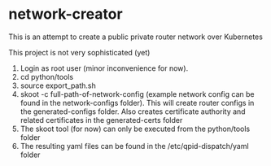 # network-creator

This is an attempt to create a public private router network over Kubernetes

This project is not very sophisticated (yet)

1. Login as root user (minor inconvenience for now).
2. cd python/tools
3. source export_path.sh
4. skoot -c full-path-of-network-config (example network config can be found in the network-configs folder). This will create router 
   configs in the generated-configs folder. Also creates certificate authority and related certificates in the generated-certs folder 
5. The skoot tool (for now) can only be executed from the python/tools folder
6. The resulting yaml files can be found in the /etc/qpid-dispatch/yaml folder





